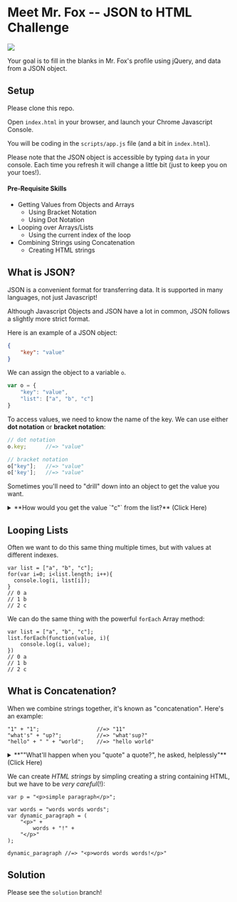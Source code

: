 # Meet Mr. Fox -- JSON to HTML Challenge

<img src="https://media.giphy.com/media/10ZhR5rwzcSnyU/giphy.gif" placeholder="mr fox">

Your goal is to fill in the blanks in Mr. Fox's profile using jQuery, and data from a JSON object.

## Setup
Please clone this repo.

Open `index.html` in your browser, and launch your Chrome Javascript Console.

You will be coding in the `scripts/app.js` file (and a bit in `index.html`).

Please note that the JSON object is accessible by typing `data` in your console. Each time you refresh it will change a little bit (just to keep you on your toes!).

#### Pre-Requisite Skills
* Getting Values from Objects and Arrays
    - Using Bracket Notation
    - Using Dot Notation
* Looping over Arrays/Lists
    - Using the current index of the loop
* Combining Strings using Concatenation
    - Creating HTML strings

## What is JSON?
JSON is a convenient format for transferring data. It is supported in many languages, not just Javascript!

Although Javascript Objects and JSON have a lot in common, JSON follows a slightly more strict format.

Here is an example of a JSON object:

``` json
{
    "key": "value"
}
```

We can assign the object to a variable `o`.

```js
var o = {
    "key": "value",
    "list": ["a", "b", "c"]
}
```

To access values, we need to know the name of the key. We can use either **dot notation** or **bracket notation**:
``` js
// dot notation
o.key;      //=> "value"

// bracket notation
o["key"];   //=> "value"
o['key'];   //=> "value"
```

Sometimes you'll need to "drill" down into an object to get the value you want.

<details>
<summary>**How would you get the value `"c"` from the list?** (Click Here)</summary>
<br>
```js
o.list[2];      //=> "c"
o["list"][2];   //=> "c"
o['list'][2];   //=> "c"
o["list"]["2"]; //=> "c"
o['list']['2']; //=> "c"
```

But note that `o.list.2` will *never* work. Why is that?
</details>

## Looping Lists
Often we want to do this same thing multiple times, but with values at different indexes.

```
var list = ["a", "b", "c"];
for(var i=0; i<list.length; i++){
  console.log(i, list[i]);
}
// 0 a
// 1 b
// 2 c
```

We can do the same thing with the powerful `forEach` Array method:
```
var list = ["a", "b", "c"];
list.forEach(function(value, i){
    console.log(i, value);
})
// 0 a
// 1 b
// 2 c
```


## What is Concatenation?
When we combine strings together, it's known as "concatenation". Here's an example:

```
"1" + "1";                  //=> "11"
"what's" + "up?";           //=> "what'sup?"
"hello" + " " + "world";    //=> "hello world"
```

<details>
<summary>**""What'll happen when you "quote" a quote?", he asked, helplessly"** (Click Here)</summary>
<br>
```js
'this "works"'
"and this'll work"
'but don't do this!' // SyntaxError
"He said \"don't\" do this, but I'm clever" // escape inner quotes with forward slash
```
</details>

We can create *HTML strings* by simpling creating a string containing HTML, but we have to be *very careful*(!):

```
var p = "<p>simple paragraph</p>";

var words = "words words words";
var dynamic_paragraph = (
    "<p>" +
        words + "!" +
    "</p>"
);

dynamic_paragraph //=> "<p>words words words!</p>"
```

## Solution
Please see the `solution` branch!
